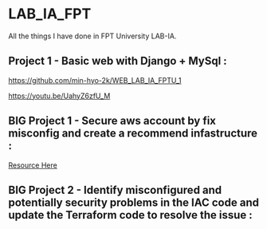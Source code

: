# LAB_IA_FPT
All the things I have done in FPT University LAB-IA.

## Project 1 - Basic web with Django + MySql :
https://github.com/min-hyo-2k/WEB_LAB_IA_FPTU_1

https://youtu.be/UahyZ6zfU_M

## BIG Project 1 - Secure aws account by fix misconfig and create a recommend infastructure :
[Resource Here](https://drive.google.com/drive/folders/10GEl2P3FCsNb6E1soHlrSOclLm9TBp_y?usp=sharing)

## BIG Project 2 - Identify misconfigured and potentially security problems in the IAC code and update the Terraform code to resolve the issue :
